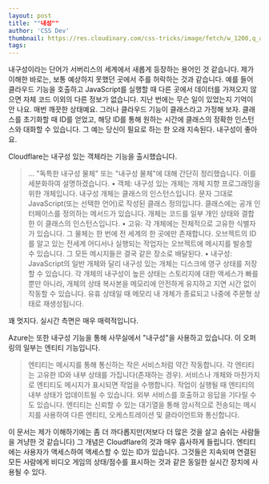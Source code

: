 ```yaml
---
layout: post
title: ""내성""
author: 'CSS Dev'
thumbnail: https://res.cloudinary.com/css-tricks/image/fetch/w_1200,q_auto,f_auto/https://css-tricks.com/wp-content/uploads/2019/01/gray-brick-wall.png
tags: 
---
```



내구성이라는 단어가 서버리스의 세계에서 새롭게 등장하는 용어인 것 같습니다. 제가 이해한 바로는, 보통 예상하지 못했던 곳에서 주를 허락하는 것과 같습니다. 예를 들어 클라우드 기능을 호출하고 JavaScript를 실행할 때 다른 곳에서 데이터를 가져오지 않으면 자체 코드 이외의 다른 정보가 없습니다. 지난 번에는 무슨 일이 있었는지 기억이 안 나요. 매번 깨끗한 상태예요. 그러나 클라우드 기능이 클래스라고 가정해 보자. 클래스를 초기화할 때 ID를 얻었고, 해당 ID를 통해 원하는 시간에 클래스의 정확한 인스턴스와 대화할 수 있습니다. 그 예는 당신이 필요로 하는 한 오래 지속된다. 내구성이 좋아요.

Cloudflare는 내구성 있는 객체라는 기능을 출시했습니다.

> … "독특한 내구성 물체" 또는 "내구성 물체"에 대해 간단히 정리했습니다. 이를 세분화하여 설명하겠습니다.
• 객체: 내구성 있는 개체는 개체 지향 프로그래밍을 위한 개체입니다. 내구성 개체는 클래스의 인스턴스입니다. 문자 그대로 JavaScript(또는 선택한 언어)로 작성된 클래스 정의입니다. 클래스에는 공개 인터페이스를 정의하는 메서드가 있습니다. 개체는 코드를 일부 개인 상태와 결합한 이 클래스의 인스턴스입니다.
• 고유: 각 개체에는 전체적으로 고유한 식별자가 있습니다. 그 물체는 한 번에 전 세계의 한 곳에만 존재합니다. 오브젝트의 ID를 알고 있는 전세계 어디서나 실행되는 작업자는 오브젝트에 메시지를 발송할 수 있습니다. 그 모든 메시지들은 결국 같은 장소로 배달된다.
• 내구성: JavaScript의 일반 개체와 달리 내구성 있는 개체는 디스크에 영구 상태를 저장할 수 있습니다. 각 개체의 내구성이 높은 상태는 스토리지에 대한 액세스가 빠를 뿐만 아니라, 개체의 상태 복사본을 메모리에 안전하게 유지하고 지연 시간 없이 작동할 수 있습니다. 유휴 상태일 때 메모리 내 개체가 종료되고 나중에 주문형 상태로 재생성됩니다.

꽤 멋지다. 실시간 측면은 매우 매력적입니다.

Azure는 또한 내구성 기능을 통해 사무실에서 "내구성"을 사용하고 있습니다. 이 오퍼링의 일부는 엔티티 기능입니다.

> 엔티티는 메시지를 통해 통신하는 작은 서비스처럼 약간 작동합니다. 각 엔티티는 고유한 ID와 내부 상태를 가집니다(존재하는 경우). 서비스나 개체와 마찬가지로 엔티티도 메시지가 표시되면 작업을 수행합니다. 작업이 실행될 때 엔티티의 내부 상태가 업데이트될 수 있습니다. 외부 서비스를 호출하고 응답을 기다릴 수도 있습니다. 엔티티는 신뢰할 수 있는 대기열을 통해 암시적으로 전송되는 메시지를 사용하여 다른 엔티티, 오케스트레이션 및 클라이언트와 통신합니다.

이 문서는 제가 이해하기에는 좀 더 까다롭지만(저보다 더 많은 것을 살고 숨쉬는 사람들을 겨냥한 것 같습니다) 그 개념은 Cloudflare의 것과 매우 흡사하게 들립니다. 엔티티에는 사용자가 액세스하여 액세스할 수 있는 ID가 있습니다. 그것들은 지속되며 연결된 모든 사람에게 비디오 게임의 상태/점수를 표시하는 것과 같은 동일한 실시간 장치에 사용될 수 있다.